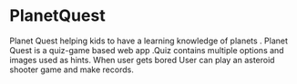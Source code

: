 # PlanetQuest
 
Planet Quest helping kids to have a learning knowledge of planets . Planet Quest is a quiz-game based web app .Quiz contains multiple options and images used as hints. When user gets bored User can play an asteroid shooter game and make records.
